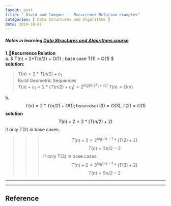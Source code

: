 ```yaml
---
layout: post
title: " Divid and Conquer —— Recurrence Relation examples"
categories: [ Data Structures and Algorithms ]
date: 2019-10-07
---
```


##### Notes in learning [Data Structures and Algorithms course](https://dsa.cs.tsinghua.edu.cn/~deng/ds/dsacpp/dsacpp.3rd_edn.pdf)  
**1.Recurrence Relation**  
a. $ T(n) = 2*T(n/2) + O(1) ; base case T(1) = O(1) $  
**solution:**
> $T(n) = 2*T(n/2) + c_{1}$   
> Build Geometric Sequences    
> $T(n) + c_{1} = 2*(T(n/2) + c_{1}) = 2^{log(n)(T_{1} + c_{1})}$
> $T(n) = O(n)$

b. $$ T(n) = 2*T(n/2) + O(1) ; base case T(3) = O(3), T(2)=O(1) $$
**solution**  
$$T(n) + 2 = 2*(T(n/2) + 2) $$
if only T(2) in base cases:
>>> $$  T(n) + 2 = 2^{log(n) - 1}*(T(2) + 2) $$
>>> $$  T(n) = 3n/2 -2 $$
if only T(3) in base cases:
>>> $$  T(n) + 2 = 3^{log(n) - 1}*(T(3) + 2) $$
>>> $$  T(n) = 5n/2 -2 $$























---


---
<h2>Reference</h2>
